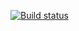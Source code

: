[![Build status](https://ci.appveyor.com/api/projects/status/j205pn5sjiinqlk9/branch/main?svg=true)](https://ci.appveyor.com/project/EvgeniiNoName/7-2-numbers/branch/main)